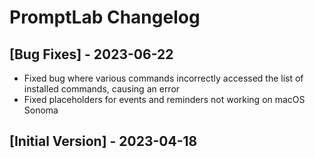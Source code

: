 # PromptLab Changelog

## [Bug Fixes] - 2023-06-22

- Fixed bug where various commands incorrectly accessed the list of installed commands, causing an error
- Fixed placeholders for events and reminders not working on macOS Sonoma

## [Initial Version] - 2023-04-18